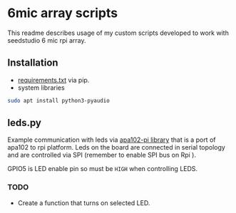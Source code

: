 # 6mic array scripts

This readme describes usage of my custom scripts developed to work with seedstudio 6 mic rpi array.

## Installation
* [requirements.txt](./requirements.txt) via pip. 
* system libraries

```bash
sudo apt install python3-pyaudio
```


## leds.py

Example communication with leds via [apa102-pi library](https://github.com/tinue/apa102-pi) that is a port of apa102 to rpi platform. Leds on the board are connected in serial topology and are controlled via SPI (remember to enable SPI bus on Rpi ). 

GPIO5 is LED enable pin so must be `HIGH` when controlling LEDS.

### TODO

* Create a function that turns on selected LED.